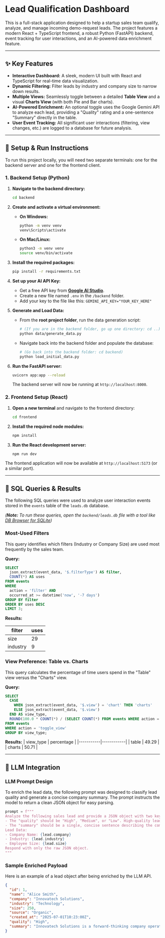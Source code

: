 # Lead Qualification Dashboard

This is a full-stack application designed to help a startup sales team qualify, analyze, and manage incoming demo-request leads. The project features a modern React + TypeScript frontend, a robust Python (FastAPI) backend, event tracking for user interactions, and an AI-powered data enrichment feature.


---

## ✨ Key Features

* **Interactive Dashboard:** A sleek, modern UI built with React and TypeScript for real-time data visualization.
* **Dynamic Filtering:** Filter leads by industry and company size to narrow down results.
* **Multiple Views:** Seamlessly toggle between a detailed **Table View** and a visual **Charts View** (with both Pie and Bar charts).
* **AI-Powered Enrichment:** An optional toggle uses the Google Gemini API to analyze each lead, providing a "Quality" rating and a one-sentence "Summary" directly in the table.
* **User Event Tracking:** All significant user interactions (filtering, view changes, etc.) are logged to a database for future analysis.

---

## 🚀 Setup & Run Instructions

To run this project locally, you will need two separate terminals: one for the backend server and one for the frontend client.

### 1. Backend Setup (Python)

1.  **Navigate to the backend directory:**
    ```bash
    cd backend
    ```

2.  **Create and activate a virtual environment:**
    * **On Windows:**
        ```bash
        python -m venv venv
        venv\Scripts\activate
        ```
    * **On Mac/Linux:**
        ```bash
        python3 -m venv venv
        source venv/bin/activate
        ```

3.  **Install the required packages:**
    ```bash
    pip install -r requirements.txt
    ```

4.  **Set up your AI API Key:**
    * Get a free API key from **[Google AI Studio](https://aistudio.google.com/)**.
    * Create a new file named `.env` in the `/backend` folder.
    * Add your key to the file like this: `GEMINI_API_KEY="YOUR_KEY_HERE"`

5.  **Generate and Load Data:**
    * From the **root project folder**, run the data generation script:
        ```bash
        # (If you are in the backend folder, go up one directory: cd ..)
        python data/generate_data.py
        ```
    * Navigate back into the backend folder and populate the database:
        ```bash
        # (Go back into the backend folder: cd backend)
        python load_initial_data.py
        ```

6.  **Run the FastAPI server:**
    ```bash
    uvicorn app:app --reload
    ```
    The backend server will now be running at `http://localhost:8000`.

### 2. Frontend Setup (React)

1.  **Open a new terminal** and navigate to the frontend directory:
    ```bash
    cd frontend
    ```
2.  **Install the required node modules:**
    ```bash
    npm install
    ```
3.  **Run the React development server:**
    ```bash
    npm run dev
    ```
The frontend application will now be available at `http://localhost:5173` (or a similar port).

---

## 🧮 SQL Queries & Results

The following SQL queries were used to analyze user interaction events stored in the `events` table of the `leads.db` database.

*(**Note:** To run these queries, open the `backend/leads.db` file with a tool like [DB Browser for SQLite](https://sqlitebrowser.org/dl/))*

### Most-Used Filters

This query identifies which filters (Industry or Company Size) are used most frequently by the sales team.

**Query:**
```sql
SELECT
  json_extract(event_data, '$.filterType') AS filter,
  COUNT(*) AS uses
FROM events
WHERE
  action = 'filter' AND
  occurred_at >= datetime('now', '-7 days')
GROUP BY filter
ORDER BY uses DESC
LIMIT 3;
```

**Results:**

| filter   | uses |
|----------|------|
| size     | 29   |
| industry | 9    |


### View Preference: Table vs. Charts

This query calculates the percentage of time users spend in the "Table" view versus the "Charts" view.

**Query:**
```sql
SELECT
  CASE
    WHEN json_extract(event_data, '$.view') = 'chart' THEN 'charts'
    ELSE json_extract(event_data, '$.view')
  END AS view_type,
  ROUND(100.0 * COUNT(*) / (SELECT COUNT(*) FROM events WHERE action = 'toggle_view'), 2) AS percentage
FROM events
WHERE action = 'toggle_view'
GROUP BY view_type;
```

**Results:**
| view_type | percentage |
|-----------|------------|
| table     | 49.29      |
| charts    | 50.71      |


---

## 🤖 LLM Integration

### LLM Prompt Design

To enrich the lead data, the following prompt was designed to classify lead quality and generate a concise company summary. The prompt instructs the model to return a clean JSON object for easy parsing.

```python
prompt = f"""
Analyze the following sales lead and provide a JSON object with two keys: "quality" and "summary".
- The "quality" should be "High", "Medium", or "Low". High-quality leads are in Technology or Finance with over 100 employees. Medium are in Healthcare or Manufacturing with 50-100 employees. All others are Low.
- The "summary" should be a single, concise sentence describing the company based on its name and industry.
Lead Data:
- Company Name: {lead.company}
- Industry: {lead.industry}
- Employee Size: {lead.size}
Respond with only the raw JSON object.
"""
```

### Sample Enriched Payload

Here is an example of a lead object after being enriched by the LLM API.

```json
{
  "id": 1,
  "name": "Alice Smith",
  "company": "Innovatech Solutions",
  "industry": "Technology",
  "size": 250,
  "source": "Organic",
  "created_at": "2025-07-01T10:23:00Z",
  "quality": "High",
  "summary": "Innovatech Solutions is a forward-thinking company operating in the technology sector."
}

